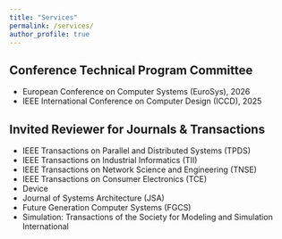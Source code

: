 ```yaml
---
title: "Services"
permalink: /services/
author_profile: true
---
```



## Conference Technical Program Committee
- European Conference on Computer Systems (EuroSys), 2026
- IEEE International Conference on Computer Design (ICCD), 2025


## Invited Reviewer for Journals & Transactions
- IEEE Transactions on Parallel and Distributed Systems (TPDS)
- IEEE Transactions on Industrial Informatics (TII)
- IEEE Transactions on Network Science and Engineering (TNSE)
- IEEE Transactions on Consumer Electronics (TCE)
- Device
- Journal of Systems Architecture (JSA)
- Future Generation Computer Systems (FGCS)
- Simulation: Transactions of the Society for Modeling and Simulation International
